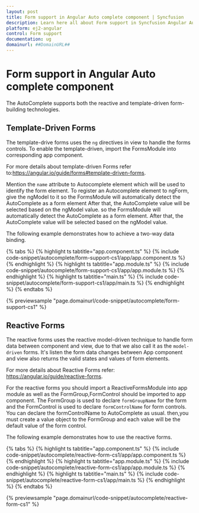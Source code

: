 ```yaml
---
layout: post
title: Form support in Angular Auto complete component | Syncfusion
description: Learn here all about Form support in Syncfusion Angular Auto complete component of Syncfusion Essential JS 2 and more.
platform: ej2-angular
control: Form support 
documentation: ug
domainurl: ##DomainURL##
---
```


# Form support in Angular Auto complete component

The AutoComplete supports both the reactive and template-driven form-building technologies.

## Template-Driven Forms

The template-drive forms uses the `ng` directives in view to handle the forms controls. To enable the template-driven, import the FormsModule into corresponding app component.

For more details about template-driven Forms refer to:<https://angular.io/guide/forms#template-driven-forms>.

Mention the `name` attribute to Autocomplete element which will be used to identify the form element. To register an Autocomplete element to ngForm,  give the ngModel  to it so the FormsModule will  automatically detect the AutoComplete as a form element After that, the AutoComplete value will be selected based on the ngModel value.
so the FormsModule will  automatically detect the AutoComplete as a form element. After that, the AutoComplete value will be selected based on the ngModel value.

The following example  demonstrates how to achieve a two-way data binding.

{% tabs %}
{% highlight ts tabtitle="app.component.ts" %}
{% include code-snippet/autocomplete/form-support-cs1/app/app.component.ts %}
{% endhighlight %}
{% highlight ts tabtitle="app.module.ts" %}
{% include code-snippet/autocomplete/form-support-cs1/app/app.module.ts %}
{% endhighlight %}
{% highlight ts tabtitle="main.ts" %}
{% include code-snippet/autocomplete/form-support-cs1/app/main.ts %}
{% endhighlight %}
{% endtabs %}
  
{% previewsample "page.domainurl/code-snippet/autocomplete/form-support-cs1" %}

## Reactive Forms

The reactive forms uses the reactive model-driven technique to handle form data between component and view, due to that we also call it as the `model-driven` forms. It's listen the form data changes between App component and view also returns the valid states and values of form elements.

For more details about Reactive Forms refer: <https://angular.io/guide/reactive-forms>.

For the reactive forms you should import a ReactiveFormsModule into app module as well as the FormGroup,FormControl should be imported to app component. The FormGroup is used to declare `formGroupName` for the form and the FormControl is used to declare `formControlName` for form controls.
You can declare the formControlName to AutoComplete as usual. then,you must create a value object to the FormGroup and each value will be the default value of the form control.

The following example demonstrates  how to use the reactive forms.

{% tabs %}
{% highlight ts tabtitle="app.component.ts" %}
{% include code-snippet/autocomplete/reactive-form-cs1/app/app.component.ts %}
{% endhighlight %}
{% highlight ts tabtitle="app.module.ts" %}
{% include code-snippet/autocomplete/reactive-form-cs1/app/app.module.ts %}
{% endhighlight %}
{% highlight ts tabtitle="main.ts" %}
{% include code-snippet/autocomplete/reactive-form-cs1/app/main.ts %}
{% endhighlight %}
{% endtabs %}
  
{% previewsample "page.domainurl/code-snippet/autocomplete/reactive-form-cs1" %}
